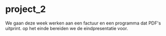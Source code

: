 # project_2
We gaan deze week werken aan een factuur en een programma dat PDF's uitprint. op het einde bereiden we de eindpresentatie voor.
